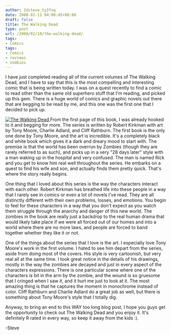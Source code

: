 ```yaml
---
author: 2dsteve_ty3fxq
date: 2008-02-11 04:00:45+00:00
draft: false
title: The Walking Dead
type: post
url: /2008/02/10/the-walking-dead/
tags:
- Comics
tags:
- Comics
- reviews
- zombies
---
```


I have just completed reading all of the current volumes of The Walking Dead, and I have to say that this is the most compelling and interesting comic that is being written today. I was on a quest recently to find a comic to read other than the same old superhero stuff that I'm reading, and picked up this gem. There is a huge world of comics and graphic novels out there that are begging to be read by me, and this one was the first one that I decided to pick up.

[![The Walking Dead](http://www.horseshoes-handgrenades.com/blog/wp-content/uploads/2008/02/cimg1522.thumbnail.JPG)
](http://www.horseshoes-handgrenades.com/blog/wp-content/uploads/2008/02/cimg1522.JPG)From the first page of this book, I was already hooked to it and begging for more. The series is written by Robert Kirkman with art by Tony Moore, Charlie Adlard, and Cliff Rathburn. The first book is the only one done by Tony Moore, and the art is incredible. It's a completely black and white book which gives it a dark and dreary mood to start with. The premise is that the world has been overrun by Zombies (though they are rarely referred to as such), and picks up in a very "28 days later" style with a man waking up in the hospital and very confused. The man is named Rick and you get to know him real well throughout the series. He embarks on a quest to find his wife and son, and actually finds them pretty quick. That's where the story really begins.

One thing that I loved about this series is the way the characters interact with each other. Robert Kirkman has breathed life into these people in a way that I rarely see in comics or even a lot of novels I've read. They are all distinctly different with their own problems, losses, and emotions. You begin to feel for these characters in a way that you don't expect as you watch them struggle through the anarchy and danger of this new world. The zombies in the book are really just a backdrop to the real human drama that would likely take place if we were all forced out of our homes and into a world where there are no more laws, and people are forced to band together whether they like it or not.

One of the things about the series that I love is the art. I especially love Tony Moore's work in the first volume. I hated to see him depart from the series, aside from doing most of the covers. His style is very cartoonish, but very real all at the same time. I took great notice in the details of his drawings, mostly in the way the zombies are decayed and just in every aspect of the characters expressions. There is one particular scene where one of the characters is bit in the arm by the zombie, and the wound is so gruesome that I cringed when I saw it, and it hurt me just to look at it. The most amazing thing is that he captures the moment in monochrome instead of color. Cliff Rathburn and Charlie Adlard do a great job as well, but there is something about Tony Moore's style that I totally dig.

Anyway, to bring an end to this WAY too long blog post, I hope you guys get the opportunity to check out The Walking Dead and you enjoy it. It's definitely R rated in every way, so keep it away from the kids :).

-Steve
